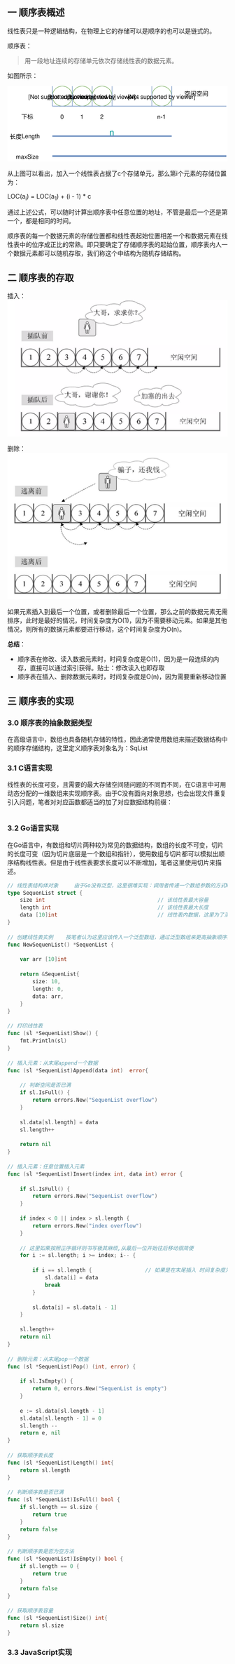 ## 一 顺序表概述

线性表只是一种逻辑结构，在物理上它的存储可以是顺序的也可以是链式的。  

顺序表：
> 用一段地址连续的存储单元依次存储线性表的数据元素。  

如图所示：  

![](../images/new-algorithm/02-01.svg) 

从上图可以看出，加入一个线性表占据了c个存储单元，那么第i个元素的存储位置为：  

LOC(a<sub>i</sub>) = LOC(a<sub>1</sub>) + (i - 1) * c   

通过上述公式，可以随时计算出顺序表中任意位置的地址，不管是最后一个还是第一个，都是相同的时间。  

顺序表的每一个数据元素的存储位置都和线性表起始位置相差一个和数据元素在线性表中的位序成正比的常熟。即只要确定了存储顺序表的起始位置，顺序表内人一个数据元素都可以随机存取，我们称这个中结构为随机存储结构。   

## 二 顺序表的存取 

插入：  
![](../images/new-algorithm/02-02.png)  

删除：  
![](../images/new-algorithm/02-03.png)    

如果元素插入到最后一个位置，或者删除最后一个位置，那么之前的数据元素无需排序，此时是最好的情况，时间复杂度为O(1)，因为不需要移动元素。如果是其他情况，则所有的数据元素都要进行移动，这个时间复杂度为O(n)。  

**总结**：
- 顺序表在修改、读入数据元素时，时间复杂度是O(1)，因为是一段连续的内存，直接可以通过索引获得。贴士：修改读入也即存取
- 顺序表在插入、删除数据元素时，时间复杂度是O(n)，因为需要重新移动位置

## 三 顺序表的实现

### 3.0 顺序表的抽象数据类型

在高级语言中，数组也具备随机存储的特性，因此通常使用数组来描述数据结构中的顺序存储结构，这里定义顺序表对象名为：SqList

### 3.1 C语言实现

线性表的长度可变，且需要的最大存储空间随问题的不同而不同，在C语言中可用动态分配的一维数组来实现顺序表。由于C没有面向对象思想，也会出现文件重复引入问题，笔者对对应函数都适当的加了对应数据结构前缀：

```c

```

### 3.2 Go语言实现

在Go语言中，有数组和切片两种较为常见的数据结构，数组的长度不可变，切片的长度可变（因为切片底层是一个数组和指针），使用数组与切片都可以模拟出顺序结构线性表。但是由于线性表要求长度可以不断增加，笔者这里使用切片来描述。  

```go
// 线性表结构体对象		由于Go没有泛型，这里很难实现：调用者传递一个数组参数的方式New一个SequenList，只能定死如下一个整型数组
type SequenList struct {
	size int									// 该线性表最大容量
	length int									// 该线性表最大长度
	data [10]int								// 线性表内数据，这里为了演示默认设置为10长度的int数组，所有元素默认为0(Go的0值机制)
}

// 创建线性表实例    按笔者认为这里应该传入一个泛型数组，通过泛型数组来更高抽象顺序表	
func NewSequenList() *SequenList {
	
	var arr [10]int

	return &SequenList{
		size: 10,
		length: 0,
		data: arr,
	}
}

// 打印线性表
func (sl *SequenList)Show() {
	fmt.Println(sl)
}

// 插入元素：从末尾append一个数据
func (sl *SequenList)Append(data int)  error{

	// 判断空间是否已满
	if sl.IsFull() {
		return errors.New("SequenList overflow")
	}

	sl.data[sl.length] = data
	sl.length++

	return nil
}

// 插入元素：任意位置插入元素
func (sl *SequenList)Insert(index int, data int) error {

	if sl.IsFull() {
		return errors.New("SequenList overflow")
	}

	if index < 0 || index > sl.length {
		return errors.New("index overflow")
	}

	// 这里如果按照正序循环则书写极其麻烦,从最后一位开始往后移动很简便
	for i := sl.length; i >= index; i-- {	

		if i == sl.length {					// 如果是在末尾插入 时间复杂度为O(1)
			sl.data[i] = data
			break
		}

		sl.data[i] = sl.data[i - 1]
	}

	sl.length++
	return nil
}

// 删除元素：从末尾pop一个数据
func (sl *SequenList)Pop() (int, error) {

	if sl.IsEmpty() {
		return 0, errors.New("SequenList is empty")
	}

	e := sl.data[sl.length - 1]
	sl.data[sl.length - 1] = 0
	sl.length --
	return e, nil
}

// 获取顺序表长度
func (sl *SequenList)Length() int{
	return sl.length
}

// 判断顺序表是否已满
func (sl *SequenList)IsFull() bool {
	if sl.length == sl.size {
		return true
	}
	return false
}

// 判断顺序表是否为空方法
func (sl *SequenList)IsEmpty() bool {
	if sl.length == 0 {
		return true
	}
	return false
}

// 获取顺序表容量
func (sl *SequenList)Size() int{
	return sl.size
}

```

### 3.3 JavaScript实现